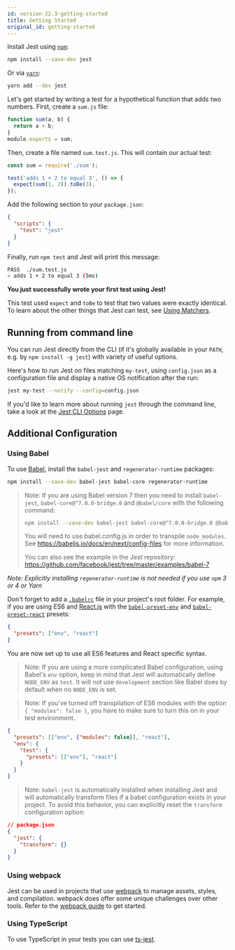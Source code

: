 ```yaml
---
id: version-22.3-getting-started
title: Getting Started
original_id: getting-started
---
```


Install Jest using [`npm`](https://www.npmjs.com/):

```bash
npm install --save-dev jest
```

Or via [`yarn`](https://yarnpkg.com/en/package/jest):

```bash
yarn add --dev jest
```

Let's get started by writing a test for a hypothetical function that adds two numbers. First, create a `sum.js` file:

```javascript
function sum(a, b) {
  return a + b;
}
module.exports = sum;
```

Then, create a file named `sum.test.js`. This will contain our actual test:

```javascript
const sum = require('./sum');

test('adds 1 + 2 to equal 3', () => {
  expect(sum(1, 2)).toBe(3);
});
```

Add the following section to your `package.json`:

```json
{
  "scripts": {
    "test": "jest"
  }
}
```

Finally, run `npm test` and Jest will print this message:

```bash
PASS  ./sum.test.js
✓ adds 1 + 2 to equal 3 (5ms)
```

**You just successfully wrote your first test using Jest!**

This test used `expect` and `toBe` to test that two values were exactly identical. To learn about the other things that Jest can test, see [Using Matchers](UsingMatchers.md).

## Running from command line

You can run Jest directly from the CLI (if it's globally available in your `PATH`, e.g. by `npm install -g jest`) with variety of useful options.

Here's how to run Jest on files matching `my-test`, using `config.json` as a configuration file and display a native OS notification after the run:

```bash
jest my-test --notify --config=config.json
```

If you'd like to learn more about running `jest` through the command line, take a look at the [Jest CLI Options](CLI.md) page.

## Additional Configuration

### Using Babel

To use [Babel](http://babeljs.io/), install the `babel-jest` and `regenerator-runtime` packages:

```bash
npm install --save-dev babel-jest babel-core regenerator-runtime
```

> Note: If you are using Babel version 7 then you need to install `babel-jest`, `babel-core@^7.0.0-bridge.0` and `@babel/core` with the following command:
>
> ```bash
> npm install --save-dev babel-jest babel-core@^7.0.0-bridge.0 @babel/core regenerator-runtime
> ```
>
> You will need to use babel.config.js in order to transpile `node_modules`. See https://babeljs.io/docs/en/next/config-files for more information.
>
> You can also see the example in the Jest repository: https://github.com/facebook/jest/tree/master/examples/babel-7

_Note: Explicitly installing `regenerator-runtime` is not needed if you use `npm` 3 or 4 or Yarn_

Don't forget to add a [`.babelrc`](https://babeljs.io/docs/usage/babelrc/) file in your project's root folder. For example, if you are using ES6 and [React.js](https://facebook.github.io/react/) with the [`babel-preset-env`](https://babeljs.io/docs/plugins/preset-env/) and [`babel-preset-react`](https://babeljs.io/docs/plugins/preset-react/) presets:

```json
{
  "presets": ["env", "react"]
}
```

You are now set up to use all ES6 features and React specific syntax.

> Note: If you are using a more complicated Babel configuration, using Babel's `env` option, keep in mind that Jest will automatically define `NODE_ENV` as `test`. It will not use `development` section like Babel does by default when no `NODE_ENV` is set.

> Note: If you've turned off transpilation of ES6 modules with the option `{ "modules": false }`, you have to make sure to turn this on in your test environment.

```json
{
  "presets": [["env", {"modules": false}], "react"],
  "env": {
    "test": {
      "presets": [["env"], "react"]
    }
  }
}
```

> Note: `babel-jest` is automatically installed when installing Jest and will automatically transform files if a babel configuration exists in your project. To avoid this behavior, you can explicitly reset the `transform` configuration option:

```json
// package.json
{
  "jest": {
    "transform": {}
  }
}
```

### Using webpack

Jest can be used in projects that use [webpack](https://webpack.github.io/) to manage assets, styles, and compilation. webpack does offer some unique challenges over other tools. Refer to the [webpack guide](Webpack.md) to get started.

### Using TypeScript

To use TypeScript in your tests you can use [ts-jest](https://github.com/kulshekhar/ts-jest).
